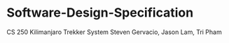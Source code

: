 # Software-Design-Specification
CS 250
Kilimanjaro Trekker System
Steven Gervacio, Jason Lam, Tri Pham 
